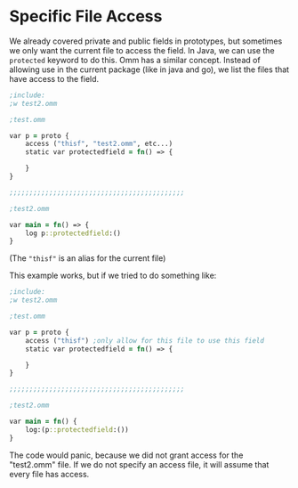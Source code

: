 # Specific File Access

We already covered private and public fields in prototypes, but sometimes we only want the current file to access the field. In Java, we can use the `protected` keyword to do this. Omm has a similar concept. Instead of allowing use in the current package (like in java and go), we list the files that have access to the field.

```clojure
;include:
;w test2.omm

;test.omm

var p = proto {
    access ("thisf", "test2.omm", etc...)
    static var protectedfield = fn() => {

    }
}

;;;;;;;;;;;;;;;;;;;;;;;;;;;;;;;;;;;;;;;;;;;;

;test2.omm

var main = fn() => {
    log p::protectedfield:()
}
```

(The `"thisf"` is an alias for the current file)

This example works, but if we tried to do something like:

```clojure
;include:
;w test2.omm

;test.omm

var p = proto {
    access ("thisf") ;only allow for this file to use this field
    static var protectedfield = fn() => {

    }
}

;;;;;;;;;;;;;;;;;;;;;;;;;;;;;;;;;;;;;;;;;;;;

;test2.omm

var main = fn() {
    log:(p::protectedfield:())
}
```

The code would panic, because we did not grant access for the "test2.omm" file. If we do not specify an access file, it will assume that every file has access.